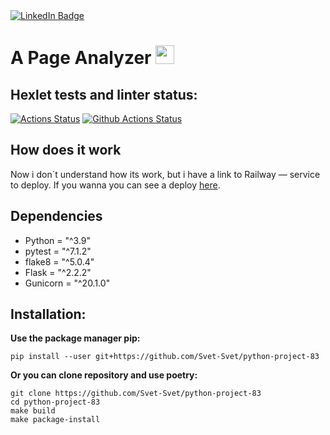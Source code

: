 </div>

<div id="badges">
  <a href="https://www.linkedin.com/in/sviatoslav-ivanov-66a490182/">
    <img src="https://img.shields.io/badge/LinkedIn-blue?style=for-the-badge&logo=linkedin&logoColor=white" alt="LinkedIn Badge"/>
  </a>
</div>

<img src="https://komarev.com/ghpvc/?username=Svet-Svet&style=flat-square&color=blue" alt=""/>

<h1>
A Page Analyzer
  <img src="https://media.giphy.com/media/hvRJCLFzcasrR4ia7z/giphy.gif" width="30px"/>
</h1>



## Hexlet tests and linter status:
[![Actions Status](https://github.com/Svet-Svet/python-project-83/workflows/hexlet-check/badge.svg)](https://github.com/Svet-Svet/python-project-83/actions)
[![Github Actions Status](https://github.com/Svet-Svet/python-project-83/workflows/Python%20CI/badge.svg)](https://github.com/Svet-Svet/python-project-83/actions)


## How does it work

Now i don`t understand how its work, but i have a link to Railway — service to deploy. If you wanna you can see a deploy [here](https://railway.app/project/5099335b-698d-4824-8c88-266602a89cff/service/c9cb75bb-6e54-4003-9c0f-b41958c42dc4).

## Dependencies

- Python = "^3.9"
- pytest = "^7.1.2"
- flake8 = "^5.0.4"
- Flask = "^2.2.2"
- Gunicorn = "^20.1.0"

## Installation:

**Use the package manager pip:**
```
pip install --user git+https://github.com/Svet-Svet/python-project-83
```
**Or you can clone repository and use poetry:**
```
git clone https://github.com/Svet-Svet/python-project-83
cd python-project-83
make build
make package-install
```